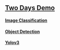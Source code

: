 ## [Two Days Demo](https://github.com/SIALab-clchen/108-AI-workshop-for-jetson-nano/tree/master/Jetson%20nano%20%E2%80%93%20Jetbot)
#### [Image Classification](https://github.com/SIALab-clchen/108-AI-workshop-for-jetson-nano/tree/master/Jetson%20nano%20%E2%80%93%20Jetbot/Image%20Classification)
#### [Object Detection](https://github.com/SIALab-clchen/108-AI-workshop-for-jetson-nano/tree/master/Jetson%20nano%20%E2%80%93%20Jetbot/Object%20Detection)
#### [Yolov3](https://github.com/SIALab-clchen/108-AI-workshop-for-jetson-nano/tree/master/Jetson%20nano%20%E2%80%93%20Jetbot/Yolov3)
